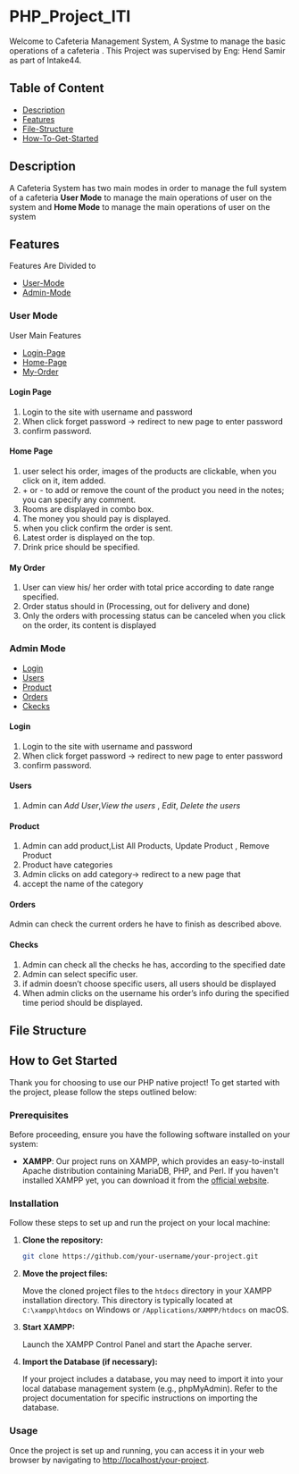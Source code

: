 # PHP_Project_ITI
Welcome to Cafeteria Management System, A Systme to manage the basic operations of a cafeteria . This Project was supervised by Eng: Hend Samir as part of Intake44.


## Table of Content
- [Description](#Description)
- [Features](#Features)
- [File-Structure](#File-Strucutre)
- [How-To-Get-Started](#How-To-Get-Started)


## Description
A Cafeteria System has two main modes in order to manage the full system of a cafeteria 
**User Mode** to manage the main operations of user on the system 
and **Home Mode** to manage the main operations of user on the system

## Features
Features Are Divided to 
- [User-Mode](#User-Mode)
- [Admin-Mode](#Admin-Mode)


### User Mode
User Main Features
- [Login-Page](#Login-Page)
- [Home-Page](#Home-Page)
- [My-Order](#My-Order)



#### Login Page
1. Login to the site with username and password
2. When click forget password &rarr; redirect to new page to enter password
3. confirm password.

#### Home Page
1. user select his order, images of the products are clickable, when you click on it, item added.
2. \+ or \- to add or remove the count of the product you need in the notes; you can specify any comment.
3. Rooms are displayed in combo box.
4. The money you should pay is displayed.
5. when you click confirm the order is sent.
6. Latest order is displayed on the top.
7. Drink price should be specified.
 
#### My Order
1. User can view his/ her order with total price according to
date range specified.
2. Order status should in (Processing, out for delivery and done)
3. Only the orders with processing status can be canceled
when you click on the order, its content is displayed

### Admin Mode

- [Login](#Login)
- [Users](#Users)
- [Product](#Product)
- [Orders](#Orders)
- [Ckecks](#Checks)


#### Login
1. Login to the site with username and password
2. When click forget password &rarr; redirect to new page to enter password
3. confirm password.

#### Users
1. Admin can *Add User*,*View the users* , *Edit*, *Delete the users*

#### Product
1. Admin can add product,List All Products, Update Product , Remove Product
2. Product have categories
3. Admin clicks on add category-> redirect to a new page that
4. accept the name of the category

#### Orders
Admin can check the current orders he have to finish as
described above.


#### Checks
1. Admin can check all the checks he has, according to the
specified date
2. Admin can select specific user.
3. if admin doesn’t choose specific users, all users should be displayed
4. When admin clicks on the username his order’s info during the
specified time period should be displayed.


## File Structure





## How to Get Started

Thank you for choosing to use our PHP native project! To get started with the project, please follow the steps outlined below:

### Prerequisites

Before proceeding, ensure you have the following software installed on your system:

- **XAMPP**: Our project runs on XAMPP, which provides an easy-to-install Apache distribution containing MariaDB, PHP, and Perl. If you haven't installed XAMPP yet, you can download it from the [official website](https://www.apachefriends.org/index.html).

### Installation

Follow these steps to set up and run the project on your local machine:

1. **Clone the repository:**

    ```bash
    git clone https://github.com/your-username/your-project.git
    ```

2. **Move the project files:**

    Move the cloned project files to the `htdocs` directory in your XAMPP installation directory. This directory is typically located at `C:\xampp\htdocs` on Windows or `/Applications/XAMPP/htdocs` on macOS.

3. **Start XAMPP:**

    Launch the XAMPP Control Panel and start the Apache server.

4. **Import the Database (if necessary):**

    If your project includes a database, you may need to import it into your local database management system (e.g., phpMyAdmin). Refer to the project documentation for specific instructions on importing the database.

### Usage

Once the project is set up and running, you can access it in your web browser by navigating to [http://localhost/your-project](http://localhost/PHP_Project_ITI/BackEnd).
